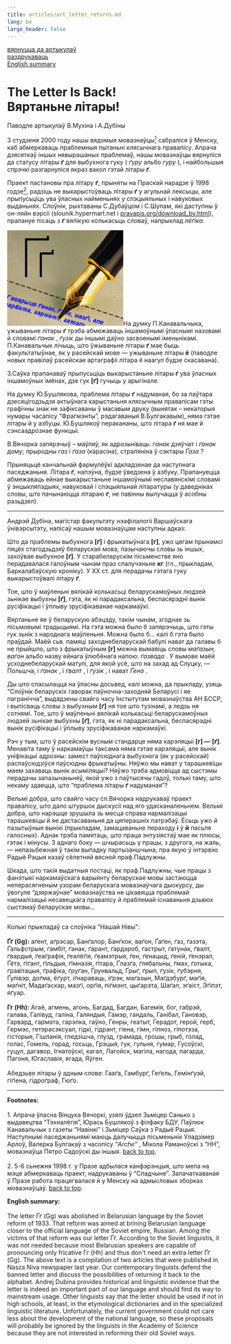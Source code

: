 ```yaml
---
title: articles/art_letter_returns.md 
lang: be
large_header: false
---
```




<a href="articles_by.html">вярнуцца да артыкулаў</a><br />
<a href="#">раздрукаваць<br />
</a><a href="#english">English summary</a>

<h1 id="the-letter-is-back-вяртаньне-літары">The Letter Is Back!<br />
Вяртаньне літары!</h1>

Паводле артыкулаў В.Мухіна і А.Дубіны


<span id="footnote1"></span>3 студзеня 2000 году нашы вядомыя мовазнаўцы<a href="#foot1"><sup>1</sup></a> сабраліся ў Менску, каб абмеркаваць праблемныя пытаньні клясычнага правапісу. Апрача дзясяткаў іншых нявырашаных праблемаў, нашы мовазнаўцы вярнуліся да статусу літары <strong>ґ</strong> для выбухнога гуку ( *ґуру*  альбо  *гуру* ), і найбольшыя спрэчкі разгарнуліся якраз вакол гэтай літары <strong>ґ</strong>.


<span id="footnote2"></span>Праект пастановы пра літару <strong>ґ</strong>, прыняты на Праскай нарадзе ў 1998 годзе<a href="#foot2"><sup>2</sup></a>, радзіць не выкарыстоўваць літары <strong>ґ</strong> у агульнай лексыцы, але прыпусьціць ува ўласных найменьнях у спэцыяльных і навуковых выданьнях. Слоўнік, рыхтаваны С.Дубаўцом і С.Шупам, які даступны ў он-ляйн вэрсіі (slounik.hypermart.net і <a href="download_by.html">pravapis.org/download_by.html</a>), прапануе пісаць з <strong>ґ</strong> вялікую колькасьць словаў, напрыклад  *лёґіка.* 


<img src="litara_g.jpg" width="270" height="222" alt="New letter in the Belarusian alphabet" />На думку П.Канавальчыка, ужываньне літары <strong>ґ</strong> трэба абмежаваць іншамоўнымі ўласнымі назовамі й словамі  *ґанак* ,  *ґузік*  ды іншымі даўно засвоенымі іменьнікамі. П.Канавальчык лічыць, што ўжываньне літары <strong>ґ</strong> мае быць факультатыўнае, як у расейскай мове — ужываньне літары <strong>ё</strong> (паводле новых правілаў расейскае артаграфіі літара ё наагул будзе скасавана).


З.Саўка прапанаваў прыпусьціць выкарыстаньне літары <strong>ґ</strong> ува ўласных іншамоўных імёнах, дзе гук <strong>[ґ]</strong> гучыць у арыгінале.


На думку Ю.Бушлякова, праблема літары <strong>ґ</strong> надуманая, бо за паўтара дзесяцігодзьдзя актыўнага карыстаньня клясычным правапісам гэты графічны знак не зафіксаваны ў масавым друку (вынятак – некаторыя нумары часапісу “Фрагмэнты”, рэдагаваныя В.Булгакавым), няма гэтае літары й у азбуцы. Ю.Бушлякоў перакананы, што літара <strong>ґ</strong> ня мае й сэнсаадрознае функцыі.


В.Вячорка запярэчыў – маўляў, як адрозьніваць:  *ганак*  дзяўчат і  *ґанак*  дому; прыродны  *газ*  і  *ґаза*  (карасіна), страляніна ў сэктары  *Ґаза* ?


Прыняцьцё канчальнай фармулёўкі адкладзенае да наступнага паседжаньня. Літара <strong>ґ</strong>, напэўна, будзе ўведзена ў азбуку. Прапануецца абмежаваць ейнае выкарыстаньне іншамоўнымі неславянскімі словамі ў энцыкляпэдыях, навуковай і спэцыяльнай літаратуры (у даведніках словы, што пачынаюцца літараю <strong>ґ</strong>, не павінны вылучацца ў асобны разьдзел).

<hr />

Андрэй Дубіна, магістар факультэту нэафілалогіі Варшаўскага ўнівэрсытэту, напісаў нашым мовазнаўцам наступны адказ:


Што да праблемы выбухнога <strong>[ґ]</strong> і фрыкатыўнага <strong>[г]</strong>, ужо цягам прынамсі пяцёх стагодзьдзяў беларуская мова, пазычаючы словы зь іншых, захоўвае выбухное <strong>[ґ]</strong>. У старабеларускім пісьменстве яно перадавалася галоўным чынам праз спалучэньне <strong>кг</strong> (гл., прыкладам, Баркалабаўскую кроніку). У ХХ ст. для перадачы гэтага гуку выкарыстоўвалі літару <strong>ґ</strong>.


Тое, што ў маўленьні вялікай колькасьці беларускамоўных людзей зьнікае выбухны <strong>[ґ]</strong>, гэта, як ні парадаксальна, беспасярэдні вынік русіфікацыі і ўплыву зрусіфікаванае наркамаўкі.


Вяртаньне яе ў беларускую абэцэду, такім чынам, згоднае зь пісьмовымі традыцыямі. На гэта можна было б запярэчыць, што гэты гук зьнік з народнага маўленьня. Можна было б... калі б гэта было праўдай. Маёй сьв. памяці заходнебеларускай бабулі нават да галавы б не прыйшло, што з фрыкатыўным <strong>[г]</strong> можна вымавіць словы  *маґазын, ваґон*  альбо назву ейнага ўлюбёнага напою:  *ґазвада* . У вымове маёй усходнебеларускай матулі, для якой усё, што на захад ад Слуцку, — Польшча, і  *ґанак* , і  *ґвалт* , і  *ґузік* , і нават  *Ґена* .


Ды што спасылацца на ўласны досьвед, калі можна, да прыкладу, узяць “Слоўнік беларускіх гаворак паўночна-заходняй Беларусі і яе пагранічча”, выдадзены свайго часу Інстытутам мовазнаўства АН БССР, і выпісваць словы з выбухным <strong>[ґ]</strong> ня тое што тузінамі, а ледзь ня сотнямі. Тое, што ў маўленьні вялікай колькасьці беларускамоўных людзей зьнікае выбухны <strong>[ґ]</strong>, гэта, як ні парадаксальна, беспасярэдні вынік русіфікацыі і ўплыву зрусіфікаванае наркамаўкі.


Рэч у тым, што ў расейскім вусным стандарце няма карэляцыі <strong>[г] —</strong> <strong>[ґ]</strong>. Менавіта таму ў наркамаўцы таксама няма гэтае карэляцыі, але вынік уніфікацыі адрозны: замест паўсюднага выбухнога (як у расейскай) распаўсюдзіўся паўсюдны фрыкатыўны. Няўжо мы нават у тарашкевіцы маем захаваць вынік асыміляцыі? Няўжо трэба адмовіцца ад сыстэмы перадачы запазычаньняў, якой ужо з паўтысячы гадоў, толькі таму, што некаму здаецца, што “праблема літары <strong>ґ</strong> надуманая”?


Вельмі добра, што свайго часу сп.Вячорка надрукаваў праект правапісу, што дало штуршок дыскусіі над яго удасканаленьнем. Вельмі добра, што нарэшце зрушыла зь месца справа нармалізацыі тарашкевіцы й яе дастасаваньня да цяперашніх патрэбаў. Ёсьць ужо й пазытыўныя вынікі (прыкладам, замацаваньне пераходу <strong>і</strong> ў <strong>й</strong> пасьля галосных). Аднак трэба памятаць, што праца энтузіястаў мае як плюсы, гэтак і мінусы. З аднаго боку — шчырасьць у працы, з другога, на жаль, — непазьбежная ў такім выпадку партызаншчына, пра якую ў інтэрвію Радыё Рацыя казаў сёлетняй вясной праф.Падлужны.


Шкада, што такія выдатныя постаці, як праф.Падлужны, чые працы з фанэтыкі наркамаўскага варыянту беларускае мовы застаюцца неперасягненым узорам беларускага мовазнаўчага дыскурсу, ды ўвогуле “дзяржаўнае” мовазнаўства не цікавяцца праблемай нармалізацыі несавецкага правапісу й праблемай існаваньня дзьвюх сыстэмаў беларускае мовы...

<hr />

Колькі прыкладаў са слоўніка "Нашай Нівы":<br />
<br />
<strong>Ґґ (Gg):</strong> аґент, аґрэсар, Банґалор, Банґкок, ваґон, Ґаґен, ґаз, ґазэта, Ґальфстрым, ґамбіт, ґанак, ґарант, ґардэроб, ґастрыт, ґатунак, ґвалт, ґвардыя, ґеаґрафія, ґеалёґія, ґеамэтрыя, ґен, ґенацыд, ґеній, ґенэрал, Ґётэ, ґіґант, ґільдыя, ґімназія, ґітара, Ґлазґа, ґлябальны, ґмах, ґотыка, ґравітацыя, ґрафіка, ґруґан, Ґрунвальд, Ґрыґ, ґрып, ґузік, ґубэрня, Ґулівэр, доґма, ёґурт, іґнараваць, іґрэк, маґазын, Маґдэбурґ, маґія, маґніт, Мадаґаскар, мазґі, орґія, піґмэнт, цыґарэта, Шаґал, эґаіст, Эґіпэт, яґуар.<br />
<br />
<strong>Гг (Hh):</strong> Агаё, агмень, агонь, Багдад, Багдан, Багемія, бог, габрэй, галава, Галівуд, галіна, Галяндыя, Гамэр, гандаль, Ганібал, Гановэр, Гарвард, гармата, гарэлка, гаўно, Генры, геатыт, Герадот, герой, герб, Гермэс, гетэрасэксуал, гідкі, гідрант, гіена, гімн, гіпноз, гіпотэза, гісторыя, Гішпанія, гледзішча, глузд, грамада, грошы, грыб, голад, голас, Гомель, горад, госьць, Грэцыя, гук, гульня, гумар, Гусоўскі, гуцул, дагавор, Ігнатоўскі, кагал, Лагойск, магіла, нагода, пагарда, Пагоня, Югаславія, ягада, Яўген.<br />
<br />
Абедзьве літары ў адным слове: Гааґа, Гамбурґ, Геґель, Гемінґуэй, гіґіена, гідроґраф, Гюґо.

<hr />

<strong>Footnotes:</strong><br />
<br />
<span id="foot1"></span>1. Апрача ўласна Вінцука Вячоркі, узялі ўдзел Зьміцер Санько з выдавецтва “Тэхналёгія”, Юрась Бушлякоў з філфаку БДУ, Паўлюк Канавальчык з газеты “Навінкі” і Зьміцер Саўка з Радыё Рацыя. Наступнымі паседжаньнямі маюць далучыцца пісьменьнік Уладзімер Арлоў, Валерка Булгакаў з часопісу  *“Arche”* , Мікола Раманоўскі з “НН”, мовазнаўца Пятро Садоўскі ды іншыя. <span class="small"><a href="#footnote1">back to top</a>.</span><br />
<br />
<span id="foot2"></span>2. 5-6 сьнежня 1998 г. у Празе адбылася канфэрэнцыя, што мела на мэце абмеркаваць праект, надрукаваны ў “Спадчыне”. Запачаткаваная ў Празе работа працягвалася й у Менску на адмысловых зборках мовазнаўцаў. <span class="small"><a href="#footnote2">back to top</a>.</span>


<span id="english"></span> <strong>English summary:</strong><br />
<br />
The letter Ґґ (Gg) was abolished in Belarusian language by the Soviet reform of 1933. That reform was aimed at brining Belarusian language closer to the official language of the Soviet empire, Russian. Among the victims of that reform was our letter Ґґ. According to the Soviet linguistis, it was not needed because most Belarusian speakers are capable of pronouncing only fricative Гг (Hh) and thus don't need an extra letter Ґґ (Gg). The above text is a compilation of two articles that were published in Nasza Niva newspaper last year. Our contemporary linguists defend the banned letter and discuss the possibilities of returning it back to the alphabet. Andrej Dubina provides historical and linguistic evidence that the letter is indeed an important part of our language and should find its way to mainstream usage. Other linguists say that the letter should be used if not in high schools, at least, in the etymological dictionaries and in the specialized linguistic literature. Unfortunately, the current government could not care less about the development of the national language, so these proposals will probably be ignored by the linguists in the Academy of Science because they are not interested in reforming their old Soviet ways.
